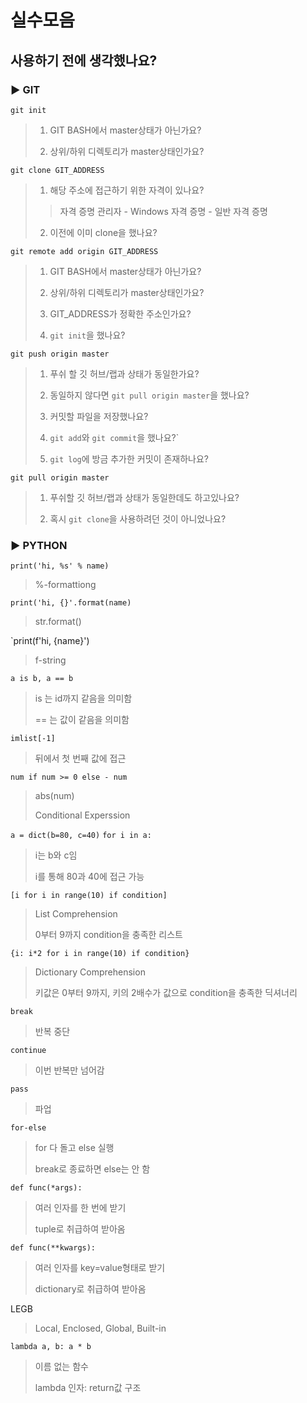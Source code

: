 # 실수모음

## 사용하기 전에 생각했나요?

### ▶ GIT

`git init`

> 1. GIT BASH에서 master상태가 아닌가요?
>   
> 2. 상위/하위 디렉토리가 master상태인가요?
>   

`git clone GIT_ADDRESS`

> 1. 해당 주소에 접근하기 위한 자격이 있나요?
>   
>   > 자격 증명 관리자 - Windows 자격 증명 - 일반 자격 증명
>   
> 2. 이전에 이미 clone을 했나요?
>   

`git remote add origin GIT_ADDRESS`

> 1. GIT BASH에서 master상태가 아닌가요?
>   
> 2. 상위/하위 디렉토리가 master상태인가요?
>   
> 3. GIT_ADDRESS가 정확한 주소인가요?
>   
> 4. `git init`을 했나요?
>   

`git push origin master`

> 1. 푸쉬 할 깃 허브/랩과 상태가 동일한가요?
>   
> 2. 동일하지 않다면 `git pull origin master`을 했나요?
>   
> 3. 커밋할 파일을 저장했나요?
>   
> 4. `git add`와 `git commit`을 했나요?`
>   
> 5. `git log`에 방금 추가한 커밋이 존재하나요?
>   

`git pull origin master`

> 1. 푸쉬할 깃 허브/랩과 상태가 동일한데도 하고있나요?
>   
> 2. 혹시 `git clone`을 사용하려던 것이 아니었나요?
>   

### ▶ PYTHON

`print('hi, %s' % name)`

> %-formattiong
>

`print('hi, {}'.format(name)`

> str.format()
>

`print(f'hi, {name}')

> f-string
>

`a is b, a == b`

> is 는 id까지 같음을 의미함
>
> == 는 값이 같음을 의미함
>

`imlist[-1]`

> 뒤에서 첫 번째 값에 접근

`num if num >= 0 else - num`

> abs(num)
>
> Conditional Experssion
>

`a = dict(b=80, c=40)`
`for i in a:`

> i는 b와 c임
>
> i를 통해 80과 40에 접근 가능
>

`[i for i in range(10) if condition]`

> List Comprehension
>
> 0부터 9까지 condition을 충족한 리스트
>

`{i: i*2 for i in range(10) if condition}`

> Dictionary Comprehension
>
> 키값은 0부터 9까지, 키의 2배수가 값으로 condition을 충족한 딕셔너리
>

`break`

> 반복 중단
>

`continue`

> 이번 반복만 넘어감
>

`pass`

> 파업
>

`for-else`

> for 다 돌고 else 실행
>
> break로 종료하면 else는 안 함
>

`def func(*args):`

> 여러 인자를 한 번에 받기
>
> tuple로 취급하여 받아옴
>

`def func(**kwargs):`

> 여러 인자를 key=value형태로 받기
>
> dictionary로 취급하여 받아옴
>

LEGB

> Local, Enclosed, Global, Built-in
>

`lambda a, b: a * b`

> 이름 없는 함수
>
> lambda 인자: return값 구조
>

